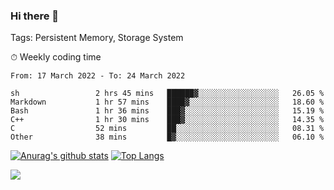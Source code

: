 ### Hi there 👋

Tags: Persistent Memory, Storage System

<!--

[![Anurag's github stats](https://github-readme-stats.vercel.app/api?username=wwyf)](https://github.com/anuraghazra/github-readme-stats)

[![Anurag's github stats](https://github-readme-stats.vercel.app/api?username=wwyf&count_private=true)](https://github.com/anuraghazra/github-readme-stats)


[![Top Langs](https://github-readme-stats.vercel.app/api/top-langs/?username=wwyf&count_private=true&&hide=jupyter%20notebook,html)](https://github.com/anuraghazra/github-readme-stats)



-->


⏱ Weekly coding time

<!--START_SECTION:waka-->

```text
From: 17 March 2022 - To: 24 March 2022

sh                 2 hrs 45 mins   ██████▓░░░░░░░░░░░░░░░░░░   26.05 %
Markdown           1 hr 57 mins    ████▓░░░░░░░░░░░░░░░░░░░░   18.60 %
Bash               1 hr 36 mins    ███▓░░░░░░░░░░░░░░░░░░░░░   15.19 %
C++                1 hr 30 mins    ███▓░░░░░░░░░░░░░░░░░░░░░   14.35 %
C                  52 mins         ██░░░░░░░░░░░░░░░░░░░░░░░   08.31 %
Other              38 mins         █▓░░░░░░░░░░░░░░░░░░░░░░░   06.10 %
```

<!--END_SECTION:waka-->



[![Anurag's github stats](https://github-readme-stats.vercel.app/api?username=wwyf&count_private=true&show_icons=true&hide_border=true)](https://github.com/anuraghazra/github-readme-stats) [![Top Langs](https://github-readme-stats.vercel.app/api/top-langs/?username=wwyf&count_private=true&hide=jupyter%20notebook,html,OpenEdge%20ABL&langs_count=10&layout=compact&hide_border=true)](https://github.com/anuraghazra/github-readme-stats)

<!--

[![willianrod's wakatime stats](https://github-readme-stats.vercel.app/api/wakatime?username=wwyf)](https://github.com/anuraghazra/github-readme-stats)


-->

![](https://hit.yhype.me/github/profile?user_id=23121291)
